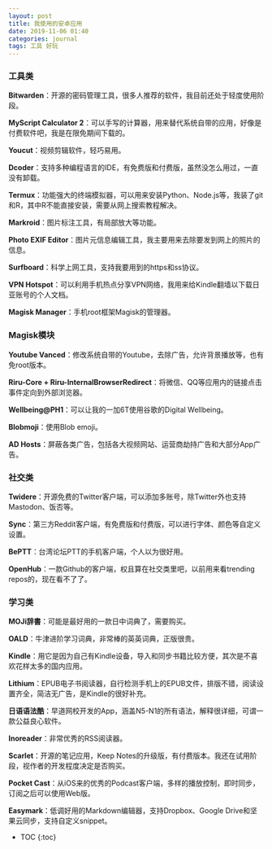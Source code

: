 ```yaml
---
layout: post
title: 我使用的安卓应用
date: 2019-11-06 01:40
categories: journal
tags: 工具 好玩
---
```


### 工具类

**Bitwarden**：开源的密码管理工具，很多人推荐的软件，我目前还处于轻度使用阶段。

**MyScript Calculator 2**：可以手写的计算器，用来替代系统自带的应用，好像是付费软件吧，我是在限免期间下载的。

**Youcut**：视频剪辑软件，轻巧易用。

**Dcoder**：支持多种编程语言的IDE，有免费版和付费版，虽然没怎么用过，一直没有卸载。

**Termux**：功能强大的终端模拟器，可以用来安装Python、Node.js等，我装了git和R，其中R不能直接安装，需要从网上搜索教程解决。

**Markroid**：图片标注工具，有局部放大等功能。

**Photo EXIF Editor**：图片元信息编辑工具，我主要用来去除要发到网上的照片的信息。

**Surfboard**：科学上网工具，支持我要用到的https和ss协议。

**VPN Hotspot**：可以利用手机热点分享VPN网络，我用来给Kindle翻墙以下载日亚账号的个人文档。

**Magisk Manager**：手机root框架Magisk的管理器。

### Magisk模块

**Youtube Vanced**：修改系统自带的Youtube，去除广告，允许背景播放等，也有免root版本。

**Riru-Core + Riru-InternalBrowserRedirect**：将微信、QQ等应用内的链接点击事件定向到外部浏览器。

**Wellbeing@PH1**：可以让我的一加6T使用谷歌的Digital Wellbeing。

**Blobmoji**：使用Blob emoji。

**AD Hosts**：屏蔽各类广告，包括各大视频网站、运营商劫持广告和大部分App广告。

### 社交类

**Twidere**：开源免费的Twitter客户端，可以添加多账号，除Twitter外也支持Mastodon、饭否等。

**Sync**：第三方Reddit客户端，有免费版和付费版，可以进行字体、颜色等自定义设置。

**BePTT**：台湾论坛PTT的手机客户端，个人以为很好用。

**OpenHub**：一款Github的客户端，权且算在社交类里吧，以前用来看trending repos的，现在看不了了。

### 学习类

**MOJi辞書**：可能是最好用的一款日中词典了，需要购买。

**OALD**：牛津进阶学习词典，非常棒的英英词典，正版很贵。

**Kindle**：用它是因为自己有Kindle设备，导入和同步书籍比较方便，其次是不喜欢花样太多的国内应用。

**Lithium**：EPUB电子书阅读器，自行检测手机上的EPUB文件，排版不错，阅读设置齐全，简洁无广告，是Kindle的很好补充。

**日语语法酷**：早道网校开发的App，涵盖N5-N1的所有语法，解释很详细，可谓一款公益良心软件。

**Inoreader**：非常优秀的RSS阅读器。

**Scarlet**：开源的笔记应用，Keep Notes的升级版，有付费版本。我还在试用阶段，视作者的开发程度决定是否购买。

**Pocket Cast**：从iOS来的优秀的Podcast客户端，多样的播放控制，即时同步，订阅之后可以使用Web版。

**Easymark**：低调好用的Markdown编辑器，支持Dropbox、Google Drive和坚果云同步，支持自定义snippet。


* TOC
{:toc}
